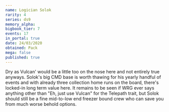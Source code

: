 ```yaml
---
name: Logician Solok
rarity: 4
series: ds9
memory_alpha:
bigbook_tier: 7
events: 17
in_portal: true
date: 24/03/2020
obtained: Pack
mega: false
published: true
---
```


Dry as Vulcan' would be a little too on the nose here and not entirely true anyways. Solok's big CMD base is worth thawing for his yearly handful of events and with already three collection home runs on the board, there's locked-in long term value here. It remains to be seen if WRG ever says anything other than "Eh, just use Vulcan" for the Telepath trait, but Solok should still be a fine mid-to-low end freezer bound crew who can save you from much worse behold options.

